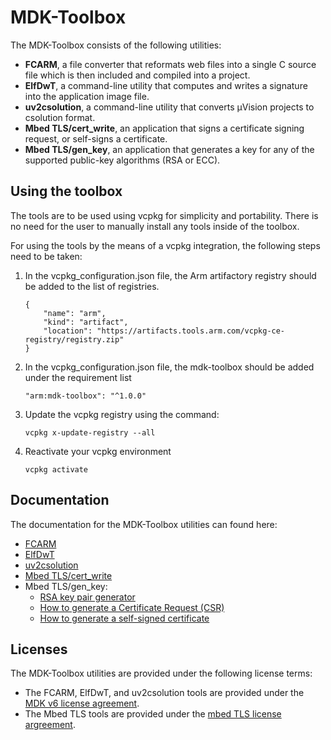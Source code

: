 # MDK-Toolbox

The MDK-Toolbox consists of the following utilities:

- **FCARM**, a file converter that reformats web files into a single C source file which is then included and compiled into a project.
- **ElfDwT**, a command-line utility that computes and writes a signature into the application image file.
- **uv2csolution**, a command-line utility that converts µVision projects to csolution format.
- **Mbed TLS/cert_write**, an application that signs a certificate signing request, or self-signs a certificate.
- **Mbed TLS/gen_key**, an application that generates a key for any of the supported public-key algorithms (RSA or ECC).

## Using the toolbox

The tools are to be used using vcpkg for simplicity and portability. There is no need for the user to manually install any tools inside of the toolbox.

For using the tools by the means of a vcpkg integration, the following steps need to be taken:

1. In the vcpkg_configuration.json file, the Arm artifactory registry should be added to the list of registries.
   ```
   {
       "name": "arm",
       "kind": "artifact",
       "location": "https://artifacts.tools.arm.com/vcpkg-ce-registry/registry.zip"
   }
   ```
2. In the vcpkg_configuration.json file, the mdk-toolbox should be added under the requirement list
   ```
   "arm:mdk-toolbox": "^1.0.0"
   ```
3. Update the vcpkg registry using the command:
   ```
   vcpkg x-update-registry --all
   ```
4. Reactivate your vcpkg environment
   ```
   vcpkg activate
   ```

## Documentation

The documentation for the MDK-Toolbox utilities can found here:

- [FCARM](https://developer.arm.com/documentation/101407/latest/Appendix/H--File-Converter-FCARM)
- [ElfDwT](https://developer.arm.com/documentation/101407/latest/Utilities/Signature-Creator-for-NXP-Cortex-M-Devices)
- [uv2csolution](https://learn.arm.com/learning-paths/microcontrollers/uvprojx-conversion/how-to-2/)
- [Mbed TLS/cert_write](https://mbed-tls.readthedocs.io/en/latest/kb/how-to/generate-a-self-signed-certificate/#command-to-generate-a-self-signed-certificate)
- Mbed TLS/gen_key:
  - [RSA key pair generator](https://mbed-tls.readthedocs.io/en/latest/kb/cryptography/rsa-key-pair-generator/)
  - [How to generate a Certificate Request (CSR)](https://mbed-tls.readthedocs.io/en/latest/kb/how-to/generate-a-certificate-request-csr/)
  - [How to generate a self-signed certificate](https://mbed-tls.readthedocs.io/en/latest/kb/how-to/generate-a-self-signed-certificate/)

## Licenses

The MDK-Toolbox utilities are provided under the following license terms:

- The FCARM, ElfDwT, and uv2csolution tools are provided under the [MDK v6 license agreement](https://www.keil.arm.com/license-agreement/).
- The Mbed TLS tools are provided under the [mbed TLS license argreement](https://github.com/Mbed-TLS/mbedtls/blob/development/LICENSE).
